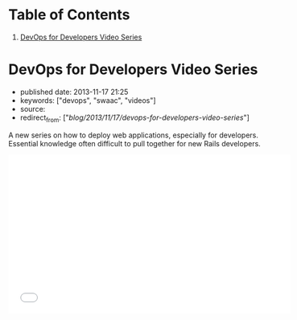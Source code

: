 
# Table of Contents

1.  [DevOps for Developers Video Series](#devops-for-developers-video-series)


<a id="devops-for-developers-video-series"></a>

# DevOps for Developers Video Series

-   published date: 2013-11-17 21:25
-   keywords: ["devops", "swaac", "videos"]
-   source:
-   redirect<sub>from</sub>: ["*blog/2013/11/17/devops-for-developers-video-series*"]

A new series on how to deploy web applications, especially for developers. Essential knowledge often difficult to pull together for new Rails developers.

<div class="HTML">
<iframe width="560" height="315" src="//www.youtube.com/embed/videoseries?list=PLjQo0sojbbxUav7I746f0lT4apGX8-iON" frameborder="0" allowfullscreen>

</div>

<div class="HTML">
</iframe>

</div>

